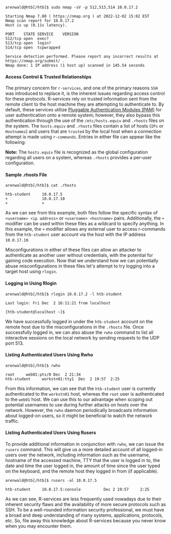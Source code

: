 
```shell-session
arenwald@htb[/htb]$ sudo nmap -sV -p 512,513,514 10.0.17.2

Starting Nmap 7.80 ( https://nmap.org ) at 2022-12-02 15:02 EST
Nmap scan report for 10.0.17.2
Host is up (0.11s latency).

PORT    STATE SERVICE    VERSION
512/tcp open  exec?
513/tcp open  login?
514/tcp open  tcpwrapped

Service detection performed. Please report any incorrect results at https://nmap.org/submit/ .
Nmap done: 1 IP address (1 host up) scanned in 145.54 seconds
```

#### Access Control & Trusted Relationships

The primary concern for `r-services`, and one of the primary reasons `SSH` was introduced to replace it, is the inherent issues regarding access control for these protocols. R-services rely on trusted information sent from the remote client to the host machine they are attempting to authenticate to. By default, these services utilize [Pluggable Authentication Modules (PAM)](https://debathena.mit.edu/trac/wiki/PAM) for user authentication onto a remote system; however, they also bypass this authentication through the use of the `/etc/hosts.equiv` and `.rhosts` files on the system. The `hosts.equiv` and `.rhosts` files contain a list of hosts (`IPs` or `Hostnames`) and users that are `trusted` by the local host when a connection attempt is made using `r-commands`. Entries in either file can appear like the following:

**Note:** The `hosts.equiv` file is recognized as the global configuration regarding all users on a system, whereas `.rhosts` provides a per-user configuration.

#### Sample .rhosts File

```shell-session
arenwald@htb[/htb]$ cat .rhosts

htb-student     10.0.17.5
+               10.0.17.10
+               +
```

As we can see from this example, both files follow the specific syntax of `<username> <ip address>` or `<username> <hostname>` pairs. Additionally, the `+` modifier can be used within these files as a wildcard to specify anything. In this example, the `+` modifier allows any external user to access r-commands from the `htb-student` user account via the host with the IP address `10.0.17.10`.

Misconfigurations in either of these files can allow an attacker to authenticate as another user without credentials, with the potential for gaining code execution. Now that we understand how we can potentially abuse misconfigurations in these files let's attempt to try logging into a target host using `rlogin`.

#### Logging in Using Rlogin

```shell-session
arenwald@htb[/htb]$ rlogin 10.0.17.2 -l htb-student

Last login: Fri Dec  2 16:11:21 from localhost

[htb-student@localhost ~]$
```

We have successfully logged in under the `htb-student` account on the remote host due to the misconfigurations in the `.rhosts` file. Once successfully logged in, we can also abuse the `rwho` command to list all interactive sessions on the local network by sending requests to the UDP port 513.

#### Listing Authenticated Users Using Rwho

```shell-session
arenwald@htb[/htb]$ rwho

root     web01:pts/0 Dec  2 21:34
htb-student     workstn01:tty1  Dec  2 19:57  2:25       
```

From this information, we can see that the `htb-student` user is currently authenticated to the `workstn01` host, whereas the `root` user is authenticated to the `web01` host. We can use this to our advantage when scoping out potential usernames to use during further attacks on hosts over the network. However, the `rwho` daemon periodically broadcasts information about logged-on users, so it might be beneficial to watch the network traffic.

#### Listing Authenticated Users Using Rusers

To provide additional information in conjunction with `rwho`, we can issue the `rusers` command. This will give us a more detailed account of all logged-in users over the network, including information such as the username, hostname of the accessed machine, TTY that the user is logged in to, the date and time the user logged in, the amount of time since the user typed on the keyboard, and the remote host they logged in from (if applicable).

```shell-session
arenwald@htb[/htb]$ rusers -al 10.0.17.5

htb-student     10.0.17.5:console          Dec 2 19:57     2:25
```

As we can see, R-services are less frequently used nowadays due to their inherent security flaws and the availability of more secure protocols such as SSH. To be a well-rounded information security professional, we must have a broad and deep understanding of many systems, applications, protocols, etc. So, file away this knowledge about R-services because you never know when you may encounter them.